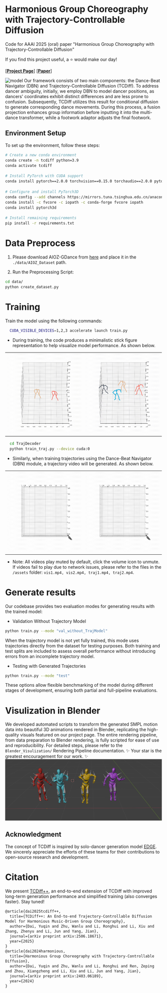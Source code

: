 # Harmonious Group Choreography with Trajectory-Controllable Diffusion
Code for AAAI 2025 (oral) paper "Harmonious Group Choreography with Trajectory-Controllable Diffusion"

If you find this project useful, a ⭐️ would make our day!

[<a href="https://wanluzhu.github.io/TCDiffusion/"><strong>Project Page</strong></a>]
[<a href="https://arxiv.org/pdf/2403.06189"><strong>Paper</strong></a>]

![model](assets/Pipline.jpg)
Our framework consists of two main components: the Dance-Beat Navigator (DBN) and Trajectory-Controllable Diffusion (TCDiff). 
To address dancer ambiguity, initially, we employ DBN to model dancer positions, as dancers' coordinates exhibit distinct differences and are less prone to confusion.
Subsequently, TCDiff utilizes this result for conditional diffusion to generate corresponding dance movements. During this process, a fusion projection enhances group information before inputting it into the multi-dance transformer, while a footwork adaptor adjusts the final footwork.


## Environment Setup

To set up the environment, follow these steps:

```bash
# Create a new conda environment
conda create -n tcdiff python=3.9
conda activate tcdiff

# Install PyTorch with CUDA support
conda install pytorch==2.0.0 torchvision==0.15.0 torchaudio==2.0.0 pytorch-cuda=11.7 -c pytorch -c nvidia

# Configure and install PyTorch3D
conda config --add channels https://mirrors.tuna.tsinghua.edu.cn/anaconda/cloud/pytorch3d/
conda install -c fvcore -c iopath -c conda-forge fvcore iopath 
conda install pytorch3d

# Install remaining requirements
pip install -r requirements.txt
```


# Data Preprocess
1. Please download AIOZ-GDance from [here](https://github.com/aioz-ai/AIOZ-GDANCE) and place it in the `./data/AIOZ_Dataset` path.


2. Run the Preprocessing Script:
```bash
cd data/
python create_dataset.py
```

# Training
Train the model using the following commands:
```bash
  CUDA_VISIBLE_DEVICES=1,2,3 accelerate launch train.py
```
- During training, the code produces a minimalistic stick figure representation to help visualize model performance. As shown below.

<table>
  <tr>
    <td>
      <center>
        <img height="260" src="assets/vis1.gif" />
      </center>
    </td>
    <td>
      <center>
        <img height="260" src="assets/vis2.gif" />
      </center>
    </td>
  </tr>
</table>




```bash
  cd TrajDecoder
  python train_traj.py --device cuda:0
```
- Similarly, when training trajectories using the Dance-Beat Navigator (DBN) module, a trajectory video will be generated. As shown below.


<table>
  <tr>
    <td>
      <center>
        <img height="260" src="assets/traj1.gif" />
      </center>
    </td>
    <td>
      <center>
        <img height="260" src="assets/traj2.gif" />
      </center>
    </td>
  </tr>
</table>


- Note: All videos play muted by default, click the volume icon to unmute. If videos fail to play due to network issues, please refer to the files in the `/assets` folder: `vis1.mp4, vis2.mp4, traj1.mp4, traj2.mp4`.

# Generate results
Our codebase provides two evaluation modes for generating results with the trained model:

- Validation Without Trajectory Model
```bash
python train.py --mode "val_without_TrajModel" 
```
When the trajectory model is not yet fully trained, this mode uses trajectories directly from the dataset for testing purposes. Both training and test splits are included to assess overall performance without introducing errors from an incomplete trajectory model.

- Testing with Generated Trajectories
```bash
python train.py --mode "test" 
```
These options allow flexible benchmarking of the model during different stages of development, ensuring both partial and full-pipeline evaluations.

# Visulization in Blender
We developed automated scripts to transform the generated SMPL motion data into beautiful 3D animations rendered in Blender, replicating the high-quality visuals featured on our project page. The entire rendering pipeline, from data preparation to Blender rendering, is fully scripted for ease of use and reproducibility. For detailed steps, please refer to the `Blender_Visulization/` Rendering Pipeline documentation.  ✨ Your star is the greatest encouragement for our work. ✨
![vis](assets/Blender_vis.png)


## Acknowledgment
The concept of TCDiff is inspired by solo-dancer generation model [EDGE](https://github.com/Stanford-TML/EDGE).
We sincerely appreciate the efforts of these teams for their contributions to open-source research and development.


# Citation
We present [TCDiff++](https://github.com/Da1yuqin/TCDiffpp), an end-to-end extension of TCDiff with improved long-term generation performance and simplified training (also converges faster). Stay tuned!
```
@article{dai2025tcdiff++,
  title={TCDiff++: An End-to-end Trajectory-Controllable Diffusion Model for Harmonious Music-Driven Group Choreography},
  author={Dai, Yuqin and Zhu, Wanlu and Li, Ronghui and Li, Xiu and Zhang, Zhenyu and Li, Jun and Yang, Jian},
  journal={arXiv preprint arXiv:2506.18671},
  year={2025}
}
@article{dai2024harmonious,
  title={Harmonious Group Choreography with Trajectory-Controllable Diffusion},
  author={Dai, Yuqin and Zhu, Wanlu and Li, Ronghui and Ren, Zeping and Zhou, Xiangzheng and Li, Xiu and Li, Jun and Yang, Jian},
  journal={arXiv preprint arXiv:2403.06189},
  year={2024}
}
```